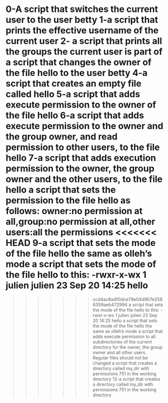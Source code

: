 0-A script that switches the current user to the user betty
1-a script that prints the effective username of the current user
2- a script that prints all the groups the current user is part of
a script that changes the owner of the file hello to the user betty
4-a script that creates an empty file called hello
5-a script that adds execute permission to the owner of the file hello
6-a script that adds execute permission to the owner and the group owner, and read permission to other users, to the file hello
7-a script that adds execution permission to the owner, the group owner and the other users, to the file hello
a script that sets the permission to the file hello as follows: owner:no permission at all,group:no permission at all,other users:all the permissions
<<<<<<< HEAD
9-a script that sets the mode of the file hello the same as olleh’s mode
a script that sets the mode of the file hello to this: -rwxr-x-wx 1 julien julien 23 Sep 20 14:25 hello
=======
>>>>>>> ccd4ac8a4f0dce79e04d907e2586359aeb472994
a script that sets the mode of the file hello to this: -rwxr-x-wx 1 julien julien 23 Sep 20 14:25 hello
a script that sets the mode of the file hello the same as olleh’s mode
 a script that adds execute permission to all subdirectories of the current directory for the owner, the group owner and all other users. Regular files should not be changed
a script that creates a directory called my_dir with permissions 751 in the working directory
12-a script that creates a directory called my_dir with permissions 751 in the working directory
